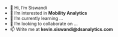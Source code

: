 - 👋 Hi, I’m Siswandi
- 👀 I’m interested in **Mobility Analytics**
- 🌱 I’m currently learning ...
- 💞️ I’m looking to collaborate on ...
- 📫 Write me at __kevin.siswandi@dsanalytics.com__

<!---
kevinsiswandi/kevinsiswandi is a ✨ special ✨ repository because its `README.md` (this file) appears on your GitHub profile.
You can click the Preview link to take a look at your changes.
--->
